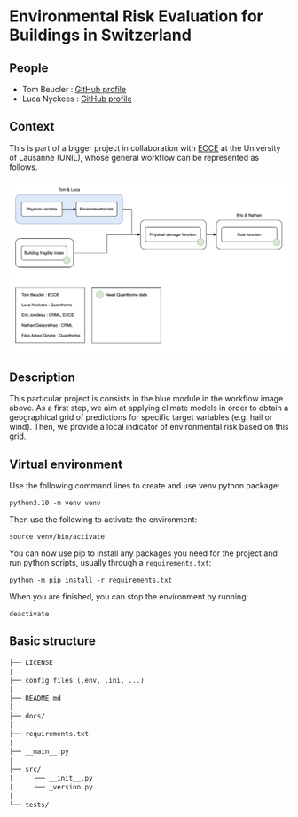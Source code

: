 # Environmental Risk Evaluation for Buildings in Switzerland

## People

- Tom Beucler : [GitHub profile](https://github.com/tbeucler)
- Luca Nyckees : [GitHub profile](https://github.com/lucanyckees)

## Context

This is part of a bigger project in collaboration with [ECCE](https://www.unil.ch/ecce/fr/home.html) at the University of Lausanne (UNIL), whose general workflow can be represented as follows.

![alt text](https://github.com/lucanyckees/environmental-risk/blob/develop/figures/workflows/ecce_workflow.png?raw=true)

## Description

This particular project is consists in the blue module in the workflow image above. As a first step, we aim at applying climate models in order to obtain a geographical grid of predictions for specific target variables (e.g. hail or wind). Then, we provide a local indicator of environmental risk based on this grid. 

## Virtual environment
Use the following command lines to create and use venv python package:
```◊
python3.10 -m venv venv
```
Then use the following to activate the environment:
```
source venv/bin/activate
```
You can now use pip to install any packages you need for the project and run python scripts, usually through a `requirements.txt`:
```
python -m pip install -r requirements.txt
```
When you are finished, you can stop the environment by running:
```
deactivate
```

## Basic structure
```
├── LICENSE
|
├── config files (.env, .ini, ...)
|
├── README.md
│
├── docs/               
│
├── requirements.txt  
|
├── __main__.py
│
├── src/                
|     ├── __init__.py
|     └── _version.py
|
└── tests/
```